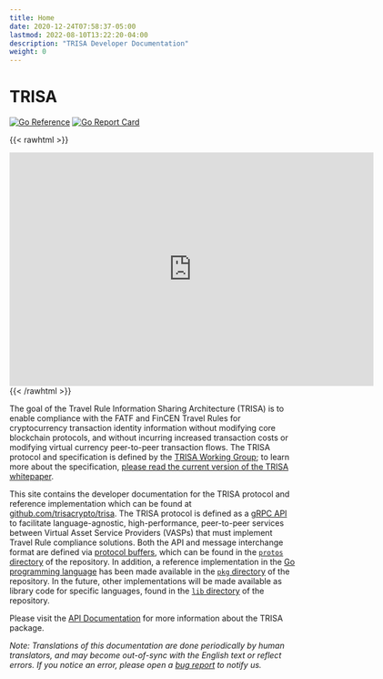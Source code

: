 ```yaml
---
title: Home
date: 2020-12-24T07:58:37-05:00
lastmod: 2022-08-10T13:22:20-04:00
description: "TRISA Developer Documentation"
weight: 0
---
```


# TRISA

[![Go Reference](https://pkg.go.dev/badge/github.com/trisacrypto/trisa/pkg.svg)](https://pkg.go.dev/github.com/trisacrypto/trisa/pkg)
[![Go Report Card](https://goreportcard.com/badge/github.com/trisacrypto/trisa)](https://goreportcard.com/report/github.com/trisacrypto/trisa)

{{< rawhtml >}}
<div style="margin: auto; width:640px">
<iframe src="https://www.slideshare.net/slideshow/embed_code/key/GHNJFDKtfO5Eon?hostedIn=slideshare&page=upload" width="640" height="410" frameborder="0" marginwidth="0" marginheight="0" scrolling="no"></iframe>
</div>
{{< /rawhtml >}}

The goal of the Travel Rule Information Sharing Architecture (TRISA) is to enable
compliance with the FATF and FinCEN Travel Rules for cryptocurrency transaction
identity information without modifying core blockchain protocols, and without
incurring increased transaction costs or modifying virtual currency peer-to-peer
transaction flows. The TRISA protocol and specification is defined by the [TRISA Working Group](https://trisa.io); to learn more about the specification, [please read the current version of the TRISA whitepaper](https://trisa.io/trisa-whitepaper/).

This site contains the developer documentation for the TRISA protocol and reference implementation which can be found at [github.com/trisacrypto/trisa](https://github.com/trisacrypto/trisa). The TRISA protocol is defined as a [gRPC API](https://grpc.io/) to facilitate language-agnostic, high-performance, peer-to-peer services between Virtual Asset Service Providers (VASPs) that must implement Travel Rule compliance solutions. Both the API and message interchange format are defined via [protocol buffers](https://developers.google.com/protocol-buffers), which can be found in the [`protos` directory](https://github.com/trisacrypto/trisa/tree/main/proto) of the repository. In addition, a reference implementation in the [Go programming language](https://golang.org/) has been made available in the [`pkg` directory](https://github.com/trisacrypto/trisa/tree/main/proto) of the repository. In the future, other implementations will be made available as library code for specific languages, found in the [`lib` directory](https://github.com/trisacrypto/trisa/tree/main/lib) of the repository.

Please visit the [API Documentation](https://pkg.go.dev/github.com/trisacrypto/trisa/pkg) for more information about the TRISA package.

*Note: Translations of this documentation are done periodically by human translators, and may become out-of-sync with the English text or reflect errors. If you notice an error, please open a [bug report](https://github.com/trisacrypto/trisa/issues/new) to notify us.*
